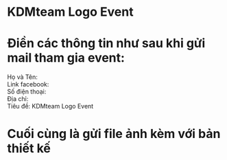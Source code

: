# KDMteam Logo Event
# Điền các thông tin như sau khi gửi mail tham gia event:
<p>Họ và Tên:</br>
Link facebook:</br>
Số điện thoại:</br>
Địa chỉ:</br>
Tiêu đề: KDMteam Logo Event</br>
</p>
<h1>Cuối cùng là gửi file ảnh kèm với bản thiết kế</h1>
